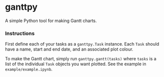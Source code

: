 # ganttpy

A simple Python tool for making Gantt charts.

### Instructions 

First define each of your tasks as a `ganttpy.Task` instance. Each `Task` should have a name, start and end date, and an associated plot colour. 

To make the Gantt chart, simply run `ganttpy.gantt(tasks)` where `tasks` is a list of the individual `Task` objects you want plotted. See the example in `example/example.ipynb`. 
